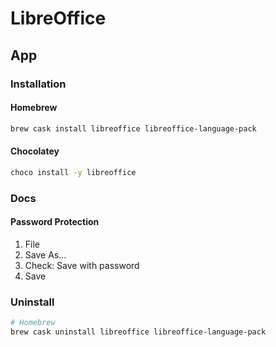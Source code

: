 # LibreOffice

## App

### Installation

#### Homebrew

```sh
brew cask install libreoffice libreoffice-language-pack
```

#### Chocolatey

```sh
choco install -y libreoffice
```

### Docs

#### Password Protection

1. File
2. Save As...
3. Check: Save with password
4. Save

### Uninstall

```sh
# Homebrew
brew cask uninstall libreoffice libreoffice-language-pack
```
